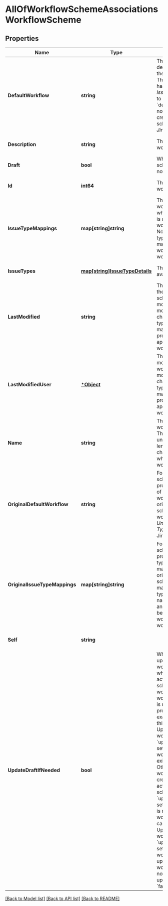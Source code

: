 # AllOfWorkflowSchemeAssociationsWorkflowScheme

## Properties
Name | Type | Description | Notes
------------ | ------------- | ------------- | -------------
**DefaultWorkflow** | **string** | The name of the default workflow for the workflow scheme. The default workflow has *All Unassigned Issue Types* assigned to it in Jira. If &#x60;defaultWorkflow&#x60; is not specified when creating a workflow scheme, it is set to *Jira Workflow (jira)*. | [optional] [default to null]
**Description** | **string** | The description of the workflow scheme. | [optional] [default to null]
**Draft** | **bool** | Whether the workflow scheme is a draft or not. | [optional] [default to null]
**Id** | **int64** | The ID of the workflow scheme. | [optional] [default to null]
**IssueTypeMappings** | **map[string]string** | The issue type to workflow mappings, where each mapping is an issue type ID and workflow name pair. Note that an issue type can only be mapped to one workflow in a workflow scheme. | [optional] [default to null]
**IssueTypes** | [**map[string]IssueTypeDetails**](IssueTypeDetails.md) | The issue types available in Jira. | [optional] [default to null]
**LastModified** | **string** | The date-time that the draft workflow scheme was last modified. A modification is a change to the issue type-project mappings only. This property does not apply to non-draft workflows. | [optional] [default to null]
**LastModifiedUser** | [***Object**](.md) | The user that last modified the draft workflow scheme. A modification is a change to the issue type-project mappings only. This property does not apply to non-draft workflows. | [optional] [default to null]
**Name** | **string** | The name of the workflow scheme. The name must be unique. The maximum length is 255 characters. Required when creating a workflow scheme. | [optional] [default to null]
**OriginalDefaultWorkflow** | **string** | For draft workflow schemes, this property is the name of the default workflow for the original workflow scheme. The default workflow has *All Unassigned Issue Types* assigned to it in Jira. | [optional] [default to null]
**OriginalIssueTypeMappings** | **map[string]string** | For draft workflow schemes, this property is the issue type to workflow mappings for the original workflow scheme, where each mapping is an issue type ID and workflow name pair. Note that an issue type can only be mapped to one workflow in a workflow scheme. | [optional] [default to null]
**Self** | **string** |  | [optional] [default to null]
**UpdateDraftIfNeeded** | **bool** | Whether to create or update a draft workflow scheme when updating an active workflow scheme. An active workflow scheme is a workflow scheme that is used by at least one project. The following examples show how this property works:   *  Update an active workflow scheme with &#x60;updateDraftIfNeeded&#x60; set to &#x60;true&#x60;: If a draft workflow scheme exists, it is updated. Otherwise, a draft workflow scheme is created.  *  Update an active workflow scheme with &#x60;updateDraftIfNeeded&#x60; set to &#x60;false&#x60;: An error is returned, as active workflow schemes cannot be updated.  *  Update an inactive workflow scheme with &#x60;updateDraftIfNeeded&#x60; set to &#x60;true&#x60;: The workflow scheme is updated, as inactive workflow schemes do not require drafts to update.  Defaults to &#x60;false&#x60;. | [optional] [default to null]

[[Back to Model list]](../README.md#documentation-for-models) [[Back to API list]](../README.md#documentation-for-api-endpoints) [[Back to README]](../README.md)

